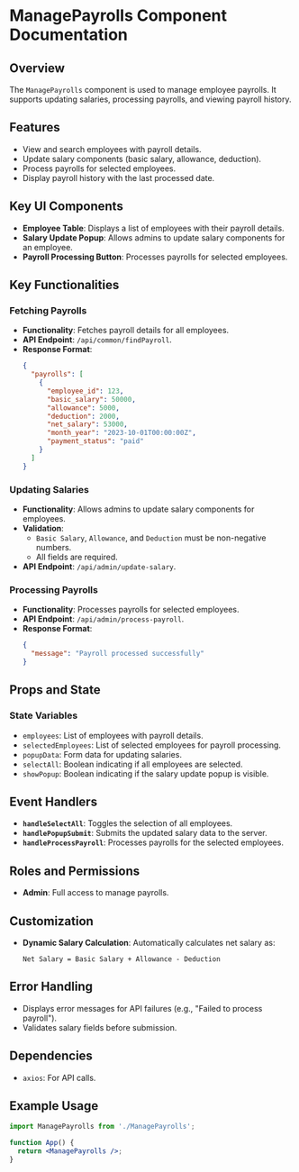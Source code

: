 # ManagePayrolls Component Documentation

## Overview
The `ManagePayrolls` component is used to manage employee payrolls. It supports updating salaries, processing payrolls, and viewing payroll history.

## Features
- View and search employees with payroll details.
- Update salary components (basic salary, allowance, deduction).
- Process payrolls for selected employees.
- Display payroll history with the last processed date.

## Key UI Components
- **Employee Table**: Displays a list of employees with their payroll details.
- **Salary Update Popup**: Allows admins to update salary components for an employee.
- **Payroll Processing Button**: Processes payrolls for selected employees.

## Key Functionalities
### Fetching Payrolls
- **Functionality**: Fetches payroll details for all employees.
- **API Endpoint**: `/api/common/findPayroll`.
- **Response Format**:
  ```json
  {
    "payrolls": [
      {
        "employee_id": 123,
        "basic_salary": 50000,
        "allowance": 5000,
        "deduction": 2000,
        "net_salary": 53000,
        "month_year": "2023-10-01T00:00:00Z",
        "payment_status": "paid"
      }
    ]
  }
  ```

### Updating Salaries
- **Functionality**: Allows admins to update salary components for employees.
- **Validation**:
  - `Basic Salary`, `Allowance`, and `Deduction` must be non-negative numbers.
  - All fields are required.
- **API Endpoint**: `/api/admin/update-salary`.

### Processing Payrolls
- **Functionality**: Processes payrolls for selected employees.
- **API Endpoint**: `/api/admin/process-payroll`.
- **Response Format**:
  ```json
  {
    "message": "Payroll processed successfully"
  }
  ```

## Props and State
### State Variables
- `employees`: List of employees with payroll details.
- `selectedEmployees`: List of selected employees for payroll processing.
- `popupData`: Form data for updating salaries.
- `selectAll`: Boolean indicating if all employees are selected.
- `showPopup`: Boolean indicating if the salary update popup is visible.

## Event Handlers
- **`handleSelectAll`**: Toggles the selection of all employees.
- **`handlePopupSubmit`**: Submits the updated salary data to the server.
- **`handleProcessPayroll`**: Processes payrolls for the selected employees.

## Roles and Permissions
- **Admin**: Full access to manage payrolls.

## Customization
- **Dynamic Salary Calculation**: Automatically calculates net salary as:
  ```
  Net Salary = Basic Salary + Allowance - Deduction
  ```

## Error Handling
- Displays error messages for API failures (e.g., "Failed to process payroll").
- Validates salary fields before submission.

## Dependencies
- `axios`: For API calls.

## Example Usage
```jsx
import ManagePayrolls from './ManagePayrolls';

function App() {
  return <ManagePayrolls />;
}
```
